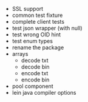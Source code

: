 - SSL support
- common test fixture
- complete client tests
- test json wrapper (with null)
- test wrong OID hint
- test enum types
- rename the package
- arrays
  - decode txt
  - decode bin
  - encode txt
  - encode bin
- pool component
- lein java compiler options

